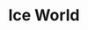 ---
mission_id: iceworld
editorsChoice:
title: "Ice World"
authors: 
    - "Tim Smulders"
date:
filename: "icewld20.zip"
description: "Intelligence has located the Emperor's Spynet headquarters. The Alliance is setting up an offensive immediately, but the base is protected by an energy shield. You are being assigned to take the shield generator out in order to open up the base to orbital assault."
heroImage: "./iceworld.png"
levelReplaced:	ROBOTICS
difficulty: yes
bm:	yes
fme: yes
wax: yes
three_do: yes
voc: yes
gmd: no
vue: no
lfd: no
base: "New level from scratch" 
editors: "WDFUSE"

---